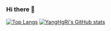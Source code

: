 ### Hi there 👋

<!--
**YangHgRi/YangHgRi** is a ✨ _special_ ✨ repository because its `README.md` (this file) appears on your GitHub profile.

Here are some ideas to get you started:

- 🔭 I’m currently working on ...
- 🌱 I’m currently learning ...
- 👯 I’m looking to collaborate on ...
- 🤔 I’m looking for help with ...
- 💬 Ask me about ...
- 📫 How to reach me: ...
- 😄 Pronouns: ...
- ⚡ Fun fact: ...
-->

[![Top Langs](https://github-readme-stats.vercel.app/api/top-langs/?username=YangHgRi&layout=compact)](https://github.com/anuraghazra/github-readme-stats)
[![YangHgRi's GitHub stats](https://github-readme-stats.vercel.app/api?username=YangHgRi)](https://github.com/anuraghazra/github-readme-stats)
